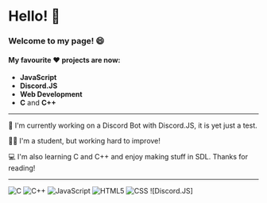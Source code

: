 # Hello! 👋

### Welcome to my page! 😄
#### My favourite ❤ projects are now:
* **JavaScript** 
* **Discord.JS**
* **Web Development**
* **C** and **C++**

----------------------------

🤖 I'm currently working on a Discord Bot with Discord.JS, it is yet just a test.

👨‍🔬 I'm a student, but working hard to improve! 

💻 I'm also learning C and C++ and enjoy making stuff in SDL. Thanks for reading!

----------------------------
![C]()
![C++]()
![JavaScript]()
![HTML5]()
![CSS]()
![Discord.JS]
